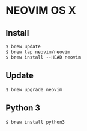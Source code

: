 # NEOVIM OS X

## Install
```console
$ brew update
$ brew tap neovim/neovim
$ brew install --HEAD neovim
```

## Update
```console
$ brew upgrade neovim
```

## Python 3
```console
$ brew install python3
```
